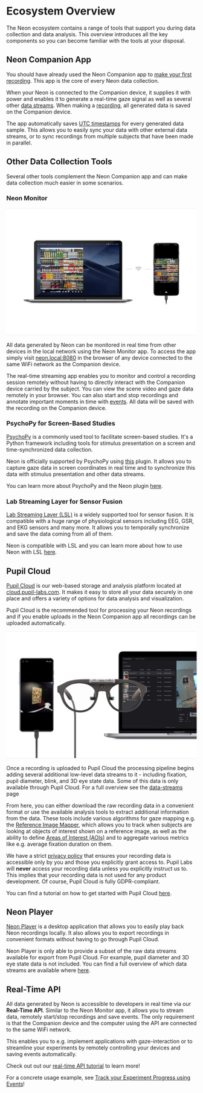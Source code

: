 # Ecosystem Overview
The Neon ecosystem contains a range of tools that support you during data collection and data analysis. This overview introduces all the key components so you can become familiar with the tools at your disposal.

## Neon Companion App
You should have already used the Neon Companion app to [make your first recording](/data-collection/first-recording/). This app is the core of every Neon data collection.

When your Neon is connected to the Companion device, it supplies it with power and enables it to generate a real-time gaze signal as well as several other [data streams](/data-collection/data-streams/). When making a [recording](/data-collection/recordings/), all generated data is saved on the Companion device.

The app automatically saves [UTC timestamps](https://en.wikipedia.org/wiki/Coordinated_Universal_Time) for every generated data sample. This allows you to easily sync your data with other external data streams, or to sync recordings from multiple subjects that have been made in parallel.

## Other Data Collection Tools
Several other tools complement the Neon Companion app and can make data collection much easier in some scenarios.

### Neon Monitor
  
![Neon Monitor](./pi-monitor-app.jpg)
   
All data generated by Neon can be monitored in real time from other devices in the local network using the Neon Monitor app. To access the app simply visit [neon.local:8080](http://neon.local:8080) in the browser of any device connected to the same WiFi network as the Companion device.

The real-time streaming app enables you to monitor and control a recording session remotely without having to directly interact with the Companion device carried by the subject. You can view the scene video and gaze data remotely in your browser. You can also start and stop recordings and annotate important moments in time with [events](/data-collection/events/). All data will be saved with the recording on the Companion device.

### PsychoPy for Screen-Based Studies
[PsychoPy](https://www.psychopy.org/) is a commonly used tool to facilitate screen-based studies. It's a Python framework including tools for stimulus presentation on a screen and time-synchronized data collection.

Neon is officially supported by PsychoPy using [this](https://www.psychopy.org/api//iohub/device/eyetracker_interface/PupilLabs_Neon_Implementation_Notes.html) plugin. It allows you to capture gaze data in screen coordinates in real time and to synchronize this data with stimulus presentation and other data streams.

You can learn more about PsychoPy and the Neon plugin [here](/data-collection/psychopy/).

### Lab Streaming Layer for Sensor Fusion
[Lab Streaming Layer (LSL)](https://labstreaminglayer.org/) is a widely supported tool for sensor fusion. It is compatible with a huge range of physiological sensors including EEG, GSR, and EKG sensors and many more. It allows you to temporally synchronize and save the data coming from all of them.

Neon is compatible with LSL and you can learn more about how to use Neon with LSL [here](/data-collection/lab-streaming-layer/).


## Pupil Cloud
[Pupil Cloud](/pupil-cloud/) is our web-based storage and analysis platform located at [cloud.pupil-labs.com](https://cloud.pupil-labs.com/). It makes it easy to store all your data securely in one place and offers a variety of options for data analysis and visualization.

Pupil Cloud is the recommended tool for processing your Neon recordings and if you enable uploads in the Neon Companion app all recordings can be uploaded automatically. 

![Pupil Cloud](./pupil_cloud.jpg)

Once a recording is uploaded to Pupil Cloud the processing pipeline begins adding several additional low-level data streams to it - including fixation, pupil diameter, blink, and 3D eye state data. Some of this data is only available through Pupil Cloud. For a full overview see the [data-streams](/data-collection/data-streams/) page

From here, you can either download the raw recording data in a convenient format or use the available analysis tools to extract additional information from the data. These tools include various algorithms for gaze mapping e.g. the [Reference Image Mapper](/pupil-cloud/enrichments/reference-image-mapper/), which allows you to track when subjects are looking at objects of interest shown on a reference image, as well as the ability to define [Areas of Interest (AOIs)](/pupil-cloud/visualizations/areas-of-interest/) and to aggregate various metrics like e.g. average fixation duration on them.

We have a strict [privacy policy](https://pupil-labs.com/legal/) that ensures your recording data is accessible only by you and those you explicitly grant access to. Pupil Labs will **never** access your recording data unless you explicitly instruct us to. This implies that your recording data is not used for any product development. Of course, Pupil Cloud is fully GDPR-compliant.

You can find a tutorial on how to get started with Pupil Cloud [here](/pupil-cloud/tutorials/).

## Neon Player
[Neon Player](/neon-player/) is a desktop application that allows you to easily play back Neon recordings locally. It also allows you to export recordings in convenient formats without having to go through Pupil Cloud.

Neon Player is only able to provide a subset of the raw data streams available for export from Pupil Cloud. For example, pupil diameter and 3D eye state data is not included. You can find a full overview of which data streams are available where [here](/data-collection/data-streams/).

## Real-Time API
All data generated by Neon is accessible to developers in real time via our **Real-Time API**. Similar to the Neon Monitor app, it allows you to stream data, remotely start/stop recordings and save events. The only requirement is that the Companion device and the computer using the API are connected to the same WiFi network.

This enables you to e.g. implement applications with gaze-interaction or to streamline your experiments by remotely controlling your devices and saving events automatically.

Check out out our [real-time API tutorial](/real-time-api/tutorials/) to learn more!

For a concrete usage example, see [Track your Experiment Progress using Events](/real-time-api/track-your-experiment-progress-using-events/)!

